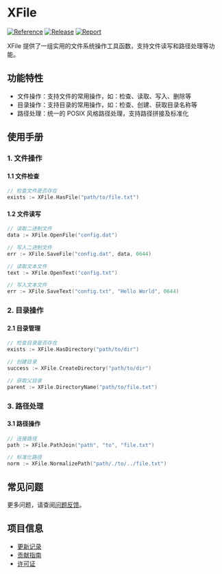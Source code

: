 # XFile

[![Reference](https://pkg.go.dev/badge/github.com/eframework-org/GO.UTIL/XFile.svg)](https://pkg.go.dev/github.com/eframework-org/GO.UTIL/XFile)
[![Release](https://img.shields.io/github/v/tag/eframework-org/GO.UTIL)](https://github.com/eframework-org/GO.UTIL/tags)
[![Report](https://goreportcard.com/badge/github.com/eframework-org/GO.UTIL)](https://goreportcard.com/report/github.com/eframework-org/GO.UTIL)

XFile 提供了一组实用的文件系统操作工具函数，支持文件读写和路径处理等功能。

## 功能特性

- 文件操作：支持文件的常用操作，如：检查、读取、写入、删除等
- 目录操作：支持目录的常用操作，如：检查、创建、获取目录名称等
- 路径处理：统一的 POSIX 风格路径处理，支持路径拼接及标准化

## 使用手册

### 1. 文件操作

#### 1.1 文件检查
```go
// 检查文件是否存在
exists := XFile.HasFile("path/to/file.txt")
```

#### 1.2 文件读写
```go
// 读取二进制文件
data := XFile.OpenFile("config.dat")

// 写入二进制文件
err := XFile.SaveFile("config.dat", data, 0644)

// 读取文本文件
text := XFile.OpenText("config.txt")

// 写入文本文件
err := XFile.SaveText("config.txt", "Hello World", 0644)
```

### 2. 目录操作

#### 2.1 目录管理
```go
// 检查目录是否存在
exists := XFile.HasDirectory("path/to/dir")

// 创建目录
success := XFile.CreateDirectory("path/to/dir")

// 获取父目录
parent := XFile.DirectoryName("path/to/file.txt")
```

### 3. 路径处理

#### 3.1 路径操作
```go
// 连接路径
path := XFile.PathJoin("path", "to", "file.txt")

// 标准化路径
norm := XFile.NormalizePath("path/./to/../file.txt")
```

## 常见问题

更多问题，请查阅[问题反馈](../CONTRIBUTING.md#问题反馈)。

## 项目信息

- [更新记录](../CHANGELOG.md)
- [贡献指南](../CONTRIBUTING.md)
- [许可证](../LICENSE) 